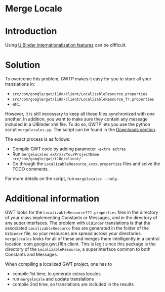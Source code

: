 # Merge Locale

# Introduction
Using [UIBinder internationalisation features](http://www.gwtproject.org/doc/latest/DevGuideUiBinderI18n.html) can be difficult.

# Solution
To overcome this problem, GWTP makes it easy for you to store all your translations in:
* `src/com/google/gwt/i18n/client/LocalizableResource.properties`
* `src/com/google/gwt/i18n/client/LocalizableResource_fr.properties`
* etc.

However, it is still necessary to keep all these files synchronized with one another. In addition, you want to make sure they contain any message included in a UIBinder xml file. To do so, GWTP lets you use the python script `mergelocales.py`. The script can be found in the [Downloads section](http://code.google.com/p/gwt-platform/downloads/list).

The exact process is as follows:
* Compile GWT code by adding parameter `-extra extras`
* Run `mergelocales extras/YourProjectName src/com/google/gwt/i18n/client/`
* Go through the `LocalizableResource_xxxx.properties` files and solve the TODO comments.

For more details on the script, run `mergelocales --help`.

# Additional information
GWT looks for the `LocalizableResource???.properties` files in the
directory of your class implementing Constants or Messages, and in
the directory of any super interfaces. The problem with `UiBinder`
translations is that the associated `LocalizableResource` files are
generated in the folder of the `UiBinder` file, so your resources are
spread across your directories. `mergelocales` looks for all of these and
merges them intelligently in a central location: com.google.gwt.i18n.client. This is legit since this package is the
directory of the `LocalizableResource`, a superinterface common to both
Constants and Messages.

When compiling a localized GWT project, one has to
* compile 1st time, to generate extras locales
* run `mergelocale` and update translations
* compile 2nd time, so translations are included in the results
